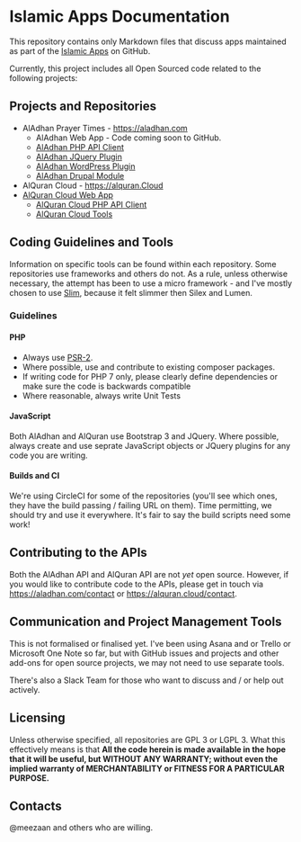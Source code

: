 # Islamic Apps Documentation

This repository contains only Markdown files that discuss apps maintained as part of the <a href="https://github.com/islamic-apps">Islamic Apps</a> on GitHub.

Currently, this project includes all Open Sourced code related to the following projects:

## Projects and Repositories
* AlAdhan Prayer Times - https://aladhan.com
   * AlAdhan Web App - Code coming soon to GitHub.
   * <a href="https://github.com/islamic-apps/aladhan-api-client-php">AlAdhan PHP API Client</a>
   * <a href="https://github.com/islamic-apps/aladhan-api-jquery-plugin">AlAdhan JQuery Plugin</a>
   * <a href="https://github.com/islamic-apps/aladhan-wordpress-plugin">AlAdhan WordPress Plugin</a>
   * <a href="https://github.com/islamic-apps/aladhan-drupal-module">AlAdhan Drupal Module</a>
* AlQuran Cloud - https://alquran.Cloud
 * <a href="https://github.com/islamic-apps/alquran-web-app">AlQuran Cloud Web App</a>
   * <a href="https://github.com/islamic-apps/alquran-api-client-php">AlQuran Cloud PHP API Client</a>
   * <a href="https://github.com/islamic-apps/alquran-tools">AlQuran Cloud Tools</a>

## Coding Guidelines and Tools
Information on specific tools can be found within each repository. Some repositories use frameworks and others do not. As a rule, unless otherwise necessary, the attempt has been to use a micro framework - and I've mostly chosen to use <a href="https://github.com/slimphp/Slim">Slim</a>, because it felt slimmer then Silex and Lumen.


### Guidelines

#### PHP

* Always use <a href="https://github.com/php-fig/fig-standards/blob/master/accepted/PSR-2-coding-style-guide.md">PSR-2</a>.
* Where possible, use and contribute to existing composer packages.
* If writing code for PHP 7 only, please clearly define dependencies or make sure the code is backwards compatible
* Where reasonable, always write Unit Tests

#### JavaScript

Both AlAdhan and AlQuran use Bootstrap 3 and JQuery. Where possible, always create and use seprate JavaScript objects or JQuery plugins for any code you are writing.

#### Builds and CI
We're using CircleCI for some of the repositories (you'll see which ones, they have the build passing / failing URL on them). Time permitting, we should try and use it everywhere. It's fair to say the build scripts need some work!

## Contributing to the APIs
Both the AlAdhan API and AlQuran API are not *yet* open source. However, if you would like to contribute code to the APIs, please get in touch via <a href="https://aladhan.com/contact">https://aladhan.com/contact</a> or <a href="https://alquran.cloud/contact">https://alquran.cloud/contact</a>.

## Communication and Project Management Tools
This is not formalised or finalised yet. I've been using Asana and or Trello or Microsoft One Note so far, but with GitHub issues and projects and other add-ons for open source projects, we may not need to use separate tools.

There's also a Slack Team for those who want to discuss and / or help out actively.

## Licensing
Unless otherwise specified, all repositories are GPL 3 or LGPL 3. What this effectively means is that **All the code herein is made available in the hope that it will be useful, but WITHOUT ANY WARRANTY; without even the implied warranty of MERCHANTABILITY or FITNESS FOR A PARTICULAR PURPOSE.**

## Contacts

@meezaan and others who are willing.
